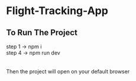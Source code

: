 # Flight-Tracking-App

## To Run The Project

step 1 -> npm i<br/>
step 4 -> npm run dev<br/>
<br/><br/>
Then the project will open on your default browser

